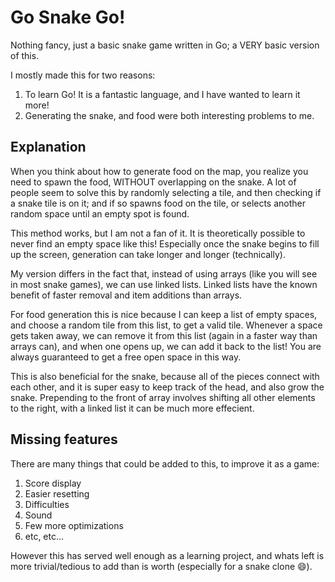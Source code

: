 # Go Snake Go!

Nothing fancy, just a basic snake game written in Go; a VERY basic version of this.

I mostly made this for two reasons:

1) To learn Go! It is a fantastic language, and I have wanted to learn it more!
2) Generating the snake, and food were both interesting problems to me.

## Explanation

When you think about how to generate food on the map, you realize you need to spawn the food, WITHOUT overlapping on the snake. A lot of people seem to solve this by randomly selecting a tile, and then checking if a snake tile is on it; and if so spawns food on the tile, or selects another random space until an empty spot is found.

This method works, but I am not a fan of it. It is theoretically possible to never find an empty space like this! Especially once the snake begins to fill up the screen, generation can take longer and longer (technically). 

 My version differs in the fact that, instead of using arrays (like you will see in most snake games), we can use linked lists. Linked lists have the known benefit of faster removal and item additions than arrays.

 For food generation this is nice because I can keep a list of empty spaces, and choose a random tile from this list, to get a valid tile. Whenever a space gets taken away, we can remove it from this list (again in a faster way than arrays can), and when one opens up, we can add it back to the list! You are always guaranteed to get a free open space in this way. 
 
 This is also beneficial for the snake, because all of the pieces connect with each other, and it is super easy to keep track of the head, and also grow the snake. Prepending to the front of array involves shifting all other elements to the right, with a linked list it can be much more effecient.

## Missing features

There are many things that could be added to this, to improve it as a game:

1) Score display
2) Easier resetting
3) Difficulties
4) Sound
5) Few more optimizations
6) etc, etc...

However this has served well enough as a learning project, and whats left is more trivial/tedious to add than is worth (especially for a snake clone 😄).